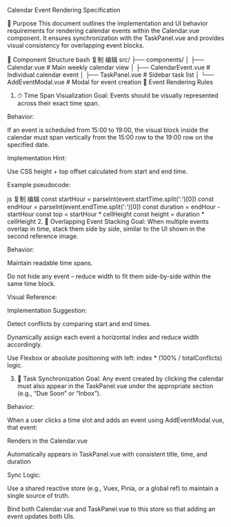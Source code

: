 Calendar Event Rendering Specification

📌 Purpose
This document outlines the implementation and UI behavior requirements for rendering calendar events within the Calendar.vue component. It ensures synchronization with the TaskPanel.vue and provides visual consistency for overlapping event blocks.

🧱 Component Structure
bash
复制
编辑
src/
├── components/
│   ├── Calendar.vue           # Main weekly calendar view
│   ├── CalendarEvent.vue      # Individual calendar event
│   ├── TaskPanel.vue          # Sidebar task list
│   └── AddEventModal.vue      # Modal for event creation
📆 Event Rendering Rules
1. ⏱ Time Span Visualization
Goal: Events should be visually represented across their exact time span.

Behavior:

If an event is scheduled from 15:00 to 19:00, the visual block inside the calendar must span vertically from the 15:00 row to the 19:00 row on the specified date.

Implementation Hint:

Use CSS height + top offset calculated from start and end time.

Example pseudocode:

js
复制
编辑
const startHour = parseInt(event.startTime.split(':')[0])
const endHour = parseInt(event.endTime.split(':')[0])
const duration = endHour - startHour
const top = startHour * cellHeight
const height = duration * cellHeight
2. 🔁 Overlapping Event Stacking
Goal: When multiple events overlap in time, stack them side by side, similar to the UI shown in the second reference image.

Behavior:

Maintain readable time spans.

Do not hide any event – reduce width to fit them side-by-side within the same time block.

Visual Reference:

Implementation Suggestion:

Detect conflicts by comparing start and end times.

Dynamically assign each event a horizontal index and reduce width accordingly.

Use Flexbox or absolute positioning with left: index * (100% / totalConflicts) logic.

3. 🔄 Task Synchronization
Goal: Any event created by clicking the calendar must also appear in the TaskPanel.vue under the appropriate section (e.g., “Due Soon” or “Inbox”).

Behavior:

When a user clicks a time slot and adds an event using AddEventModal.vue, that event:

Renders in the Calendar.vue

Automatically appears in TaskPanel.vue with consistent title, time, and duration

Sync Logic:

Use a shared reactive store (e.g., Vuex, Pinia, or a global ref) to maintain a single source of truth.

Bind both Calendar.vue and TaskPanel.vue to this store so that adding an event updates both UIs.